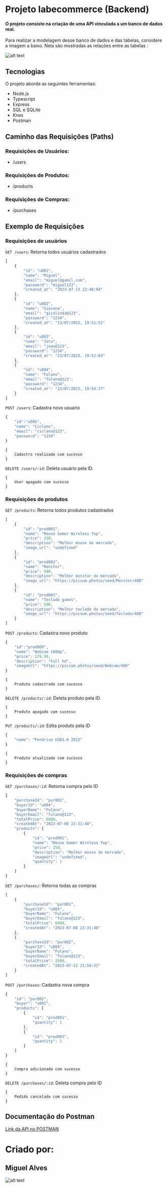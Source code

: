 # Projeto labecommerce (Backend)

#### O projeto consiste na criação de uma API vinculada a um banco de dados real.

Para realizar a modelagem desse banco de dados e das tabelas, considere a imagem a baixo.
Nela são mostradas as relações entre as tabelas :

![alt text](https://uploaddeimagens.com.br/images/004/544/331/original/labecommerce.png?1689295592 "Logo Title Text 1")

## Tecnologias
O projeto aborda as seguintes ferramentas:

* Node.js
* Typescript
* Express
* SQL e SQLite
* Knex
* Postman

## Caminho das Requisições (Paths)
### Requisições de Usuários:
* /users
### Requisições de Produtos:
* /products
### Requisições de Compras:
* /purchases

## Exemplo de Requisições
### Requisições de usuários
`GET /users`: Retorna todos usuários cadastrados
```javascript
[
    {
        "id": "u001",
        "name": "Miguel",
        "email": "miguel@gamil.com",
        "password": "miguel123",
        "created_at": "2023-07-13 22:48:04"
    },
    {
        "id": "u002",
        "name": "Giovana",
        "email": "gicalinda@123",
        "password": "1234",
        "created_at": "13/07/2023, 19:51:52"
    },
    {
        "id": "u003",
        "name": "Jota",
        "email": "joao@123",
        "password": "1234",
        "created_at": "13/07/2023, 19:52:03"
    },
    {
        "id": "u004",
        "name": "Fulano",
        "email": "fulano@123",
        "password": "1234",
        "created_at": "13/07/2023, 19:54:37"
    }
]
```
`POST /users`: Cadastra novo usuario
```javascript
{
    "id":"u005",
    "name": "Ciclano",
    "email": "ciclano@123",
    "password": "1234"
}
```
```
{
    Cadastro realizado com sucesso
}
```

`DELETE /users/:id`: Deleta usuário pela ID.

```
{
    User apagado com sucesso
}
```

### Requisições de produtos
`GET /products`: Retorna todos produtos cadastrados
```javascript
[
    {
        "id": "prod001",
        "name": "Mouse Gamer Wireless Top",
        "price": 250,
        "description": "Melhor mouse do mercado",
        "image_url": "undefined"
    },
    {
        "id": "prod002",
        "name": "Monitor",
        "price": 900,
        "description": "Melhor monitor do mercado",
        "image_url": "https://picsum.photos/seed/Monitor/400"
    },
    {
        "id": "prod003",
        "name": "Teclado games",
        "price": 500,
        "description": "Melhor teclado do mercado",
        "image_url": "https://picsum.photos/seed/Teclado/400"
    }
]
```
`POST /products`: Cadastra novo produto
```javascript
{
    "id":"prod009",
    "name": "Webcam 1080p",
    "price": 279.99,
    "description": "Full hd",
    "imageUrl": "https://picsum.photos/seed/Webcam/400"
}
```
```
{
    Produto cadastrado com sucesso
}
```

`DELETE /products/:id`: Deleta produto pela ID.

```
{
    Produto apagado com sucesso
}
```

`PUT /products/:id`: Edita produto pela ID
```javascript
{
    "name": "Pendrive USB3.0 2023"
}
```
```
{
    Produto atualizado com sucesso
}
```

### Requisições de compras
`GET /purchases/:id`: Retorna compra pelo ID
```javascript
{
    "purchaseId": "pur001",
    "buyerId": "u004",
    "buyerName": "Fulano",
    "buyerEmail": "fulano@123",
    "totalPrice": 6000,
    "createdAt": "2023-07-08 23:31:48",
    "products": [
        {
            "id": "prod001",
            "name": "Mouse Gamer Wireless Top",
            "price": 250,
            "description": "Melhor mouse do mercado",
            "imageUrl": "undefined",
            "quantity": 1
        }
    ]
}
```
`GET /purchases/`: Retorna todas as compras
```javascript
[
    {
        "purchaseId": "pur001",
        "buyerId": "u004",
        "buyerName": "Fulano",
        "buyerEmail": "fulano@123",
        "totalPrice": 6000,
        "createdAt": "2023-07-08 23:31:48"
    },
    {
        "purchaseId": "pur002",
        "buyerId": "u004",
        "buyerName": "Fulano",
        "buyerEmail": "fulano@123",
        "totalPrice": 2500,
        "createdAt": "2023-07-12 21:56:32"
    }
]
```
`POST /purchases`: Cadastra nova compra
```javascript
{
    "id": "pur002",
    "buyer": "u002",
    "products": [
        {
            "id": "prod001",
            "quantity": 1
        },
        {
            "id": "prod003",
            "quantity": 1
        }
    ]
}
```
```
{
    Compra adicionada com sucesso
}
```

`DELETE /purchases/:id`: Deleta compra pelo ID

```
{
    Pedido cancelado com sucesso
}
```
## Documentação do Postman
[Link da API no POSTMAN](https://documenter.getpostman.com/view/26594213/2s93sjT8SX)

# Criado por:
## Miguel Alves
![alt text](https://uploaddeimagens.com.br/images/004/544/373/original/imagem_pq.png?1689299009  "Logo Title Text 1" )



